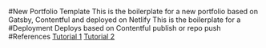 #New Portfolio Template
This is the boilerplate for a new portfolio based on Gatsby, Contentful and deployed on Netlify
This is the boilerplate for a 
#Deployment
Deploys based on Contentful publish or repo push
#References
[Tutorial 1](https://www.contentful.com/r/knowledgebase/gatsbyjs-and-contentful-in-five-minutes/)
[Tutorial 2](https://www.halfelectronic.com/post/setting-up-gatsby-js-contentful-and-netlify/)
